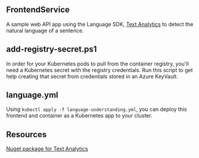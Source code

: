 ## FrontendService
A sample web API app using the Language SDK, [Text Analytics](https://docs.microsoft.com/en-us/azure/cognitive-services/text-analytics/) to detect the natural language of a sentence.

## add-registry-secret.ps1
In order for your Kubernetes pods to pull from the container registry, you'll need a Kubernetes secret with the registry credentials. Run this script to get help creating that secret from credentials stored in an Azure KeyVault.

## language.yml
Using `kubectl apply -f language-understanding.yml`, you can deploy this frontend and container as a Kubernetes app to your cluster.

## Resources

[Nuget package for Text Analytics](https://www.nuget.org/packages/Microsoft.Azure.CognitiveServices.Language.TextAnalytics)
